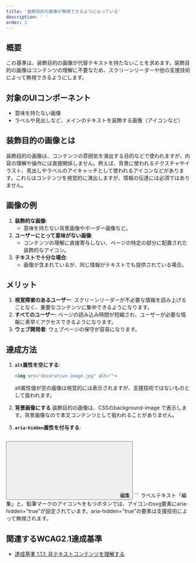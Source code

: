```yaml
---
title: '装飾目的の画像が無視できるようになっている'
description: ' '
order: 2
---
```


## 概要
この基準は、装飾目的の画像が代替テキストを持たないことを求めます。装飾目的の画像はコンテンツの理解に不要なため、スクリーンリーダーや他の支援技術によって無視できるようにします。

## 対象のUIコンポーネント
* 意味を持たない画像
* ラベルや見出しなど、メインのテキストを装飾する画像（アイコンなど）

## 装飾目的の画像とは

装飾目的の画像は、コンテンツの雰囲気を演出する目的などで使われますが、内容の理解や操作には直接関係しません。例えば、背景に使われるテクスチャやイラスト、見出しやラベルのアイキャッチとして使われるアイコンなどがあります。これらはコンテンツを視覚的に演出しますが、情報の伝達には必須ではありません。

## 画像の例

1. **装飾的な画像**:
   - 意味を持たない背景画像やボーダー画像など。
1. **ユーザーにとって意味がない画像**:
   - コンテンツの理解に直接寄与しない、ページの特定の部分に配置された装飾的なアイコン。
1. **テキストで十分な場合**:
   - 画像が含まれているが、同じ情報がテキストでも提供されている場合。

## メリット
1. **視覚障害のあるユーザー**: スクリーンリーダーが不必要な情報を読み上げることなく、重要なコンテンツに集中できるようになります。
2. **すべてのユーザー**: ページの読み込み時間が短縮され、ユーザーが必要な情報に素早くアクセスできるようになります。
3. **ウェブ開発者**: ウェブページの保守が容易になります。

## 達成方法
1. **`alt`属性を空にする**:
    ```html
    <img src="decorative-image.jpg" alt="">
    ```
    alt属性値が空の画像は視覚的には表示されますが、支援技術ではないものとして扱われます。

1. **背景画像にする**
装飾目的の画像は、CSSのbackground-image で表示します。背景画像なので本文コンテンツとして扱われることがありません。

1. **`aria-hidden`属性を付与する**:
    ```html
<button>
	<svg aria-hidden=”true”>略</svg>
編集
</button>
    ```
ラベルテキスト「編集」と、鉛筆マークのアイコン✎をもつボタンでは、アイコンのsvg要素にaria-hidden="true"が設定されています。aria-hidden=”true”の要素は支援技術によって無視されます。

## 関連するWCAG2.1達成基準
- [達成基準 1.1.1: 非テキストコンテンツを理解する](https://waic.jp/translations/WCAG21/Understanding/non-text-content.html)



